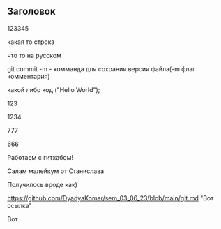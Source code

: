 ## Заголовок

123345

какая то строка

что то на русском

git commit -m - комманда для сохрания версии файла(-m флаг комментария)

какой либо код
("Hello World");

123

1234

777

666

Работаем с гитхабом!


Салам малейкум от Станислава

Получилось вроде как) 

https://github.com/DyadyaKomar/sem_03_06_23/blob/main/git.md "Вот ссылка"

Вот